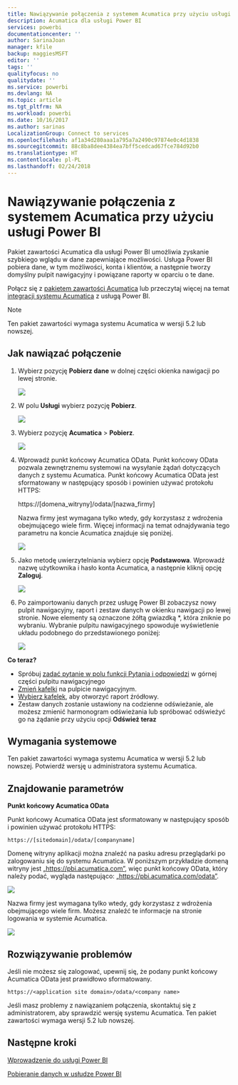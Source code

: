 ```yaml
---
title: Nawiązywanie połączenia z systemem Acumatica przy użyciu usługi Power BI
description: Acumatica dla usługi Power BI
services: powerbi
documentationcenter: ''
author: SarinaJoan
manager: kfile
backup: maggiesMSFT
editor: ''
tags: ''
qualityfocus: no
qualitydate: ''
ms.service: powerbi
ms.devlang: NA
ms.topic: article
ms.tgt_pltfrm: NA
ms.workload: powerbi
ms.date: 10/16/2017
ms.author: sarinas
LocalizationGroup: Connect to services
ms.openlocfilehash: af1a34d280aaa1a795a7a2490c97874e0c4d1838
ms.sourcegitcommit: 88c8ba8dee4384ea7bff5cedcad67fce784d92b0
ms.translationtype: HT
ms.contentlocale: pl-PL
ms.lasthandoff: 02/24/2018
---
```

# <a name="connect-to-acumatica-with-power-bi"></a>Nawiązywanie połączenia z systemem Acumatica przy użyciu usługi Power BI
Pakiet zawartości Acumatica dla usługi Power BI umożliwia zyskanie szybkiego wglądu w dane zapewniające możliwości. Usługa Power BI pobiera dane, w tym możliwości, konta i klientów, a następnie tworzy domyślny pulpit nawigacyjny i powiązane raporty w oparciu o te dane.

Połącz się z [pakietem zawartości Acumatica](https://app.powerbi.com/getdata/services/acumatica) lub przeczytaj więcej na temat [integracji systemu Acumatica](https://powerbi.microsoft.com/integrations/acumatica) z usługą Power BI.

>[!NOTE]
>Ten pakiet zawartości wymaga systemu Acumatica w wersji 5.2 lub nowszej.

## <a name="how-to-connect"></a>Jak nawiązać połączenie
1. Wybierz pozycję **Pobierz dane** w dolnej części okienka nawigacji po lewej stronie.
   
   ![](media/service-connect-to-acumatica/getdata3.png)
2. W polu **Usługi** wybierz pozycję **Pobierz**.
   
   ![](media/service-connect-to-acumatica/getdata2.png)
3. Wybierz pozycję **Acumatica** \> **Pobierz**.
   
   ![](media/service-connect-to-acumatica/acumatica.png)
4. Wprowadź punkt końcowy Acumatica OData. Punkt końcowy OData pozwala zewnętrznemu systemowi na wysyłanie żądań dotyczących danych z systemu Acumatica. Punkt końcowy Acumatica OData jest sformatowany w następujący sposób i powinien używać protokołu HTTPS:
   
     https://[domena_witryny]/odata/[nazwa_firmy]
   
   Nazwa firmy jest wymagana tylko wtedy, gdy korzystasz z wdrożenia obejmującego wiele firm. Więcej informacji na temat odnajdywania tego parametru na koncie Acumatica znajduje się poniżej.
   
   ![](media/service-connect-to-acumatica/parameters.png)
5. Jako metodę uwierzytelniania wybierz opcję **Podstawowa**. Wprowadź nazwę użytkownika i hasło konta Acumatica, a następnie kliknij opcję **Zaloguj**.
   
    ![](media/service-connect-to-acumatica/creds2.png)
6. Po zaimportowaniu danych przez usługę Power BI zobaczysz nowy pulpit nawigacyjny, raport i zestaw danych w okienku nawigacji po lewej stronie. Nowe elementy są oznaczone żółtą gwiazdką \*, która zniknie po wybraniu. Wybranie pulpitu nawigacyjnego spowoduje wyświetlenie układu podobnego do przedstawionego poniżej:
   
    ![](media/service-connect-to-acumatica/dashboard.png)

**Co teraz?**

* Spróbuj [zadać pytanie w polu funkcji Pytania i odpowiedzi](power-bi-q-and-a.md) w górnej części pulpitu nawigacyjnego
* [Zmień kafelki](service-dashboard-edit-tile.md) na pulpicie nawigacyjnym.
* [Wybierz kafelek](service-dashboard-tiles.md), aby otworzyć raport źródłowy.
* Zestaw danych zostanie ustawiony na codzienne odświeżanie, ale możesz zmienić harmonogram odświeżania lub spróbować odświeżyć go na żądanie przy użyciu opcji **Odśwież teraz**

## <a name="system-requirements"></a>Wymagania systemowe
Ten pakiet zawartości wymaga systemu Acumatica w wersji 5.2 lub nowszej. Potwierdź wersję u administratora systemu Acumatica.

## <a name="finding-parameters"></a>Znajdowanie parametrów
**Punkt końcowy Acumatica OData**

Punkt końcowy Acumatica OData jest sformatowany w następujący sposób i powinien używać protokołu HTTPS:

    https://[sitedomain]/odata/[companyname]

Domenę witryny aplikacji można znaleźć na pasku adresu przeglądarki po zalogowaniu się do systemu Acumatica. W poniższym przykładzie domeną witryny jest „https://pbi.acumatica.com”, więc punkt końcowy OData, który należy podać, wygląda następująco: „https://pbi.acumatica.com/odata”.

 ![](media/service-connect-to-acumatica/url.png)

Nazwa firmy jest wymagana tylko wtedy, gdy korzystasz z wdrożenia obejmującego wiele firm. Możesz znaleźć te informacje na stronie logowania w systemie Acumatica.

![](media/service-connect-to-acumatica/signin2.png)

## <a name="troubleshooting"></a>Rozwiązywanie problemów
Jeśli nie możesz się zalogować, upewnij się, że podany punkt końcowy Acumatica OData jest prawidłowo sformatowany.

    https://<application site domain>/odata/<company name>

Jeśli masz problemy z nawiązaniem połączenia, skontaktuj się z administratorem, aby sprawdzić wersję systemu Acumatica. Ten pakiet zawartości wymaga wersji 5.2 lub nowszej.

## <a name="next-steps"></a>Następne kroki
[Wprowadzenie do usługi Power BI](service-get-started.md)

[Pobieranie danych w usłudze Power BI](service-get-data.md)

